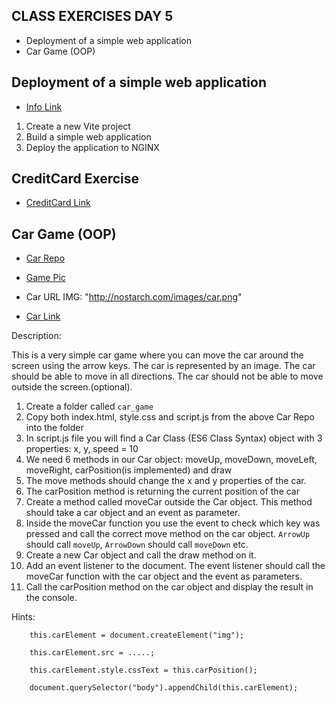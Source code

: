 ## CLASS EXERCISES DAY 5

- Deployment of a simple web application
- Car Game (OOP)

## Deployment of a simple web application

- [Info Link](https://github.com/dat3startcode/javaScriptExercises3sem/blob/main/day5/DEPLOYMENT.md)

1. Create a new Vite project
2. Build a simple web application
3. Deploy the application to NGINX

## CreditCard Exercise

- [CreditCard Link](https://github.com/dat3startcode/javaScriptInClass3sem/tree/main/day5/creditcardIterationExercise)

## Car Game (OOP)
- [Car Repo](https://github.com/dat3startcode/javaScriptInClass3sem/tree/main/day5/car_game)
- [Game Pic](https://i.imgur.com/9kwqEkO.png)
- Car URL IMG: "http://nostarch.com/images/car.png"



- [Car Link](https://github.com/dat3startcode/javaScriptInClass3sem/tree/main/day5/car_game)

Description:

This is a very simple car game where you can move the car around the screen using the arrow keys. 
The car is represented by an image. The car should be able to move in all directions. 
The car should not be able to move outside the screen.(optional). 

1. Create a folder called `car_game`
2. Copy both index.html, style.css and script.js from the above Car Repo into the folder
2. In script.js file you will find a Car Class (ES6 Class Syntax) object with 3 properties: x, y, speed = 10
2. We need 6 methods in our Car object: moveUp, moveDown, moveLeft, moveRight, carPosition(is implemented) and draw
3. The move methods should change the x and y properties of the car. 
4. The carPosition method is returning the current position of the car
5. Create a method called moveCar outside the Car object. This method should take a car object and an event as parameter. 
6. Inside the moveCar function you use the event to check which key was pressed and call the correct move method on the car object. `ArrowUp` should call `moveUp`, `ArrowDown` should call `moveDown` etc.
7. Create a new Car object and call the draw method on it.
8. Add an event listener to the document. The event listener should call the moveCar function with the car object and the event as parameters.
9. Call the carPosition method on the car object and display the result in the console.

Hints:

```JS
    this.carElement = document.createElement("img");

    this.carElement.src = .....;

    this.carElement.style.cssText = this.carPosition();
    
    document.querySelector("body").appendChild(this.carElement);
```

